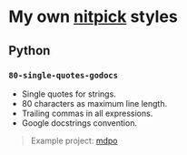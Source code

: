 # My own [nitpick] styles

## Python

### `80-single-quotes-godocs`

- Single quotes for strings.
- 80 characters as maximum line length.
- Trailing commas in all expressions.
- Google docstrings convention.

> Example project: [mdpo]

[nitpick]: https://nitpick.readthedocs.io
[mdpo]: https://github.com/mondeja/mdpo
